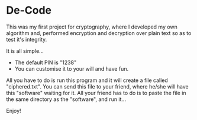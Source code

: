 # De-Code
This was my first project for cryptography, where I developed my own algorithm and, performed encryption and decryption over plain text so as to test it's integrity.

It is all simple... 
* The default PIN is "1238"
* You can customise it to your will and have fun.

All you have to do is run this program and it will create a file called "ciphered.txt".
You can send this file to your friend, where he/she will have this "software" waiting for it.
All your friend has to do is to paste the file in the same directory as the "software", and run it...

Enjoy!
